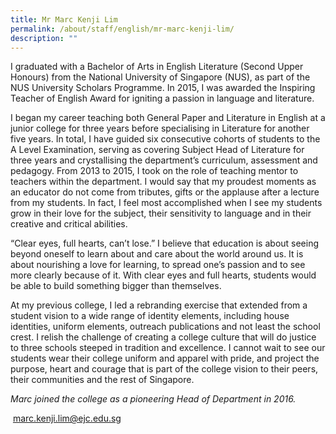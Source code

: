 ```yaml
---
title: Mr Marc Kenji Lim
permalink: /about/staff/english/mr-marc-kenji-lim/
description: ""
---
```


I graduated with a Bachelor of Arts in English Literature (Second Upper Honours) from the National University of Singapore (NUS), as part of the NUS University Scholars Programme. In 2015, I was awarded the Inspiring Teacher of English Award for igniting a passion in language and literature.

I began my career teaching both General Paper and Literature in English at a junior college for three years before specialising in Literature for another five years. In total, I have guided six consecutive cohorts of students to the A Level Examination, serving as covering Subject Head of Literature for three years and crystallising the department’s curriculum, assessment and pedagogy. From 2013 to 2015, I took on the role of teaching mentor to teachers within the department. I would say that my proudest moments as an educator do not come from tributes, gifts or the applause after a lecture from my students. In fact, I feel most accomplished when I see my students grow in their love for the subject, their sensitivity to language and in their creative and critical abilities.

“Clear eyes, full hearts, can’t lose.” I believe that education is about seeing beyond oneself to learn about and care about the world around us. It is about nourishing a love for learning, to spread one’s passion and to see more clearly because of it. With clear eyes and full hearts, students would be able to build something bigger than themselves.

At my previous college, I led a rebranding exercise that extended from a student vision to a wide range of identity elements, including house identities, uniform elements, outreach publications and not least the school crest. I relish the challenge of creating a college culture that will do justice to three schools steeped in tradition and excellence. I cannot wait to see our students wear their college uniform and apparel with pride, and project the purpose, heart and courage that is part of the college vision to their peers, their communities and the rest of Singapore.

_Marc joined the college as a pioneering Head of Department in 2016._

 [marc.kenji.lim@ejc.edu.sg](mailto:marc.kenji.lim@ejc.edu.sg)